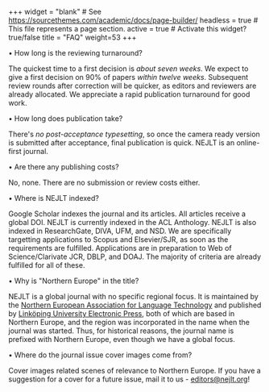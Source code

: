 +++
widget = "blank"  # See https://sourcethemes.com/academic/docs/page-builder/
headless = true  # This file represents a page section.
active = true  # Activate this widget? true/false
title = "FAQ"
weight=53
+++

• How long is the reviewing turnaround?

The quickest time to a first decision is *about seven weeks*. We expect to give a first decision on 90% of papers *within twelve weeks*. Subsequent review rounds after correction will be quicker, as editors and reviewers are already allocated. We appreciate a rapid publication turnaround for good work. 

• How long does publication take?

There's *no post-acceptance typesetting*, so once the camera ready version is submitted after acceptance, final publication is quick. NEJLT is an online-first journal.

• Are there any publishing costs?

No, none. There are no submission or review costs either.

• Where is NEJLT indexed?

Google Scholar indexes the journal and its articles. All articles receive a global DOI. NEJLT is currently indexed in the ACL Anthology. NEJLT is also indexed in ResearchGate, DIVA, UFM, and NSD. We are specifically targetting applications to Scopus and Elsevier/SJR, as soon as the requirements are fulfilled. Applications are in preparation to Web of Science/Clarivate JCR, DBLP, and DOAJ. The majority of criteria are already fulfilled for all of these.

• Why is "Northern Europe" in the title?

NEJLT is a global journal with no specific regional focus. It is maintained by the [Northern European Association for Language Technology](https://tekstlab.uio.no/nealt/) and published by [Linköping University Electronic Press](https://ep.liu.se/en/), both of which are based in Northern Europe, and the region was incorporated in the name when the journal was started. Thus, for historical reasons, the journal name is prefixed with Northern Europe, even though we have a global focus.
<!-- It is hosted by a publisher who donate their technical effort and expertise to keeping the journal running, so we can focus on the research. -->

• Where do the journal issue cover images come from?

Cover images related scenes of relevance to Northern Europe. If you have a suggestion for a cover for a future issue, mail it to us - [editors@nejlt.org](editors@nejlt.org)!
